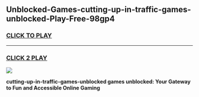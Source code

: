 
## Unblocked-Games-cutting-up-in-traffic-games-unblocked-Play-Free-98gp4
<h3>
<a href="https://premium76.site?title=cutting-up-in-traffic-games-unblocked&ref=19M">CLICK TO PLAY</a></h3>
<hr>

<h3>
<a href="https://premium76.site?title=cutting-up-in-traffic-games-unblocked&ref=19M">CLICK 2 PLAY</a>
  
</h3>

<a href="https://premium76.site?title=cutting-up-in-traffic-games-unblocked&ref=19M"><img src="https://clearcache.store/games.png"></a>


**cutting-up-in-traffic-games-unblocked games unblocked: Your Gateway to Fun and Accessible Online Gaming**
